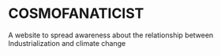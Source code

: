 # COSMOFANATICIST
A website to spread awareness about the relationship between Industrialization and climate change

